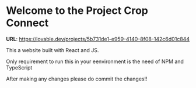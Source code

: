 
# Welcome to the Project Crop Connect
**URL**: https://lovable.dev/projects/5b731de1-e959-4140-8f08-142c6d01c844

This a website built with React and JS.

Only requirement to run this in your eenvironment is the need of NPM and TypeScript

After making any changes please do commit the changes!!






